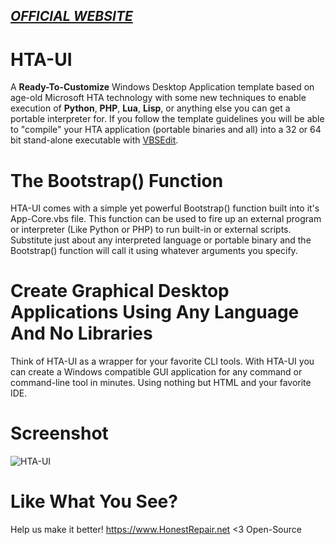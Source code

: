 *[OFFICIAL WEBSITE](https://honestrepair.net)*
-----------------------------------------------

# HTA-UI
A **Ready-To-Customize** Windows Desktop Application template based on age-old Microsoft HTA technology with some new techniques to enable execution of **Python**, **PHP**, **Lua**, **Lisp**, or anything else you can get a portable interpreter for. If you follow the template guidelines you will be able to "compile" your HTA application (portable binaries and all) into a 32 or 64 bit stand-alone executable with [VBSEdit](https://www.vbsedit.com/).

# The Bootstrap() Function
HTA-UI comes with a simple yet powerful Bootstrap() function built into it's App-Core.vbs file. This function can be used to fire up an external program or interpreter (Like Python or PHP) to run built-in or external scripts. Substitute just about any interpreted language or portable binary and the Bootstrap() function will call it using whatever arguments you specify. 

# Create Graphical Desktop Applications Using Any Language And No Libraries
Think of HTA-UI as a wrapper for your favorite CLI tools. With HTA-UI you can create a Windows compatible GUI application for any command or command-line tool in minutes. Using nothing but HTML and your favorite IDE.

# Screenshot
![HTA-UI](https://github.com/zelon88/HTA-UI/blob/master/Resources/Screenshot-1.png)	

# Like What You See?
Help us make it better! 
https://www.HonestRepair.net
<3 Open-Source
